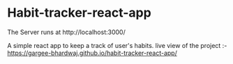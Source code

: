 # Habit-tracker-react-app

The Server runs at http://localhost:3000/

A simple react app to keep a track of user's habits.
live view of the project :-  https://gargee-bhardwaj.github.io/habit-tracker-react-app/
